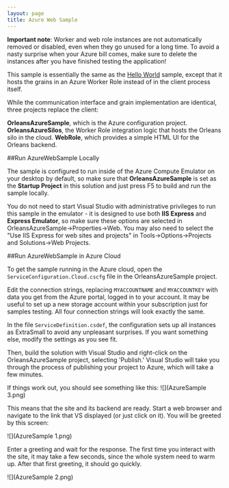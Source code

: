 ```yaml
---
layout: page
title: Azure Web Sample
---
```



**Important note**: Worker and web role instances are not automatically removed or disabled, even when they go unused for a long time. To avoid a nasty surprise when your Azure bill comes, make sure to delete the instances after you have finished testing the application!

This sample is essentially the same as the [Hello World](Hello-World.md) sample, except that it hosts the grains in an Azure Worker Role instead of in the client process itself.

While the communication interface and grain implementation are identical, three projects replace the client:

**OrleansAzureSample**, which is the Azure configuration project.
**OrleansAzureSilos**, the Worker Role integration logic that hosts the Orleans silo in the cloud.
**WebRole**, which provides a simple HTML UI for the Orleans backend.

##Run AzureWebSample Locally

The sample is configured to run inside of the Azure Compute Emulator on your desktop by default, so make sure that **OrleansAzureSample** is set as the **Startup Project** in this solution and just press F5 to build and run the sample locally.

You do not need to start Visual Studio with administrative privileges to run this sample in the emulator - it is designed to use both **IIS Express** and **Express Emulator**, so make sure these options are selected in OrleansAzureSample->Properties->Web.
You may also need to select the "Use IIS Express for web sites and projects" in Tools->Options->Projects and Solutions->Web Projects.

##Run AzureWebSample in Azure Cloud

To get the sample running in the Azure cloud, open the `ServiceConfiguration.Cloud.cscfg` file in the OrleansAzureSample project.

Edit the connection strings, replacing `MYACCOUNTNAME` and `MYACCOUNTKEY` with data you get from the Azure portal, logged in to your account. It may be useful to set up a new storage account within your subscription just for samples testing. All four connection strings will look exactly the same.

In the file `ServiceDefinition.csdef`, the configuration sets up all instances as ExtraSmall to avoid any unpleasant surprises. If you want something else, modify the settings as you see fit.

Then, build the solution with Visual Studio and right-click on the OrleansAzureSample project, selecting 'Publish.' Visual Studio will take you through the process of publishing your project to Azure, which will take a few minutes.

If things work out, you should see something like this:
![](AzureSample 3.png)

This means that the site and its backend are ready. Start a web browser and navigate to the link that VS displayed (or just click on it). You will be greeted by this screen:

![](AzureSample 1.png)


 Enter a greeting and wait for the response. The first time you interact with the site, it may take a few seconds, since the whole system need to warm up. After that first greeting, it should go quickly.

![](AzureSample 2.png)

